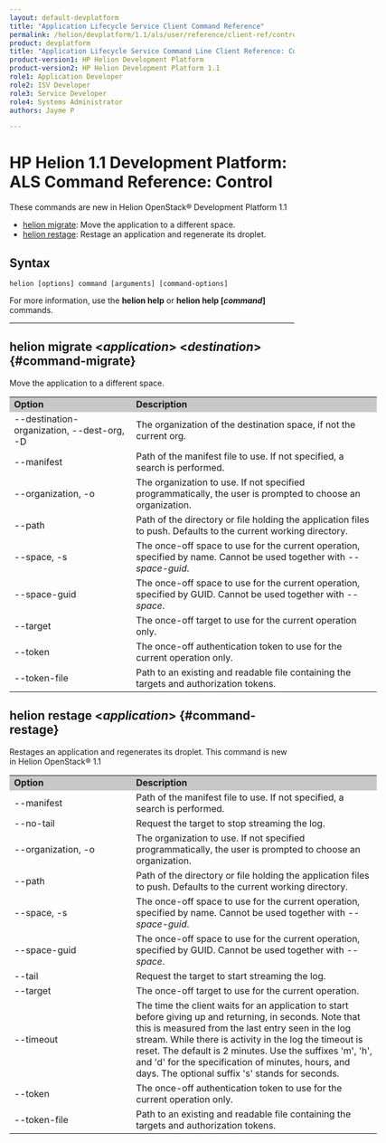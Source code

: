 ```yaml
---
layout: default-devplatform
title: "Application Lifecycle Service Client Command Reference"
permalink: /helion/devplatform/1.1/als/user/reference/client-ref/control/
product: devplatform
title: "Application Lifecycle Service Command Line Client Reference: Control"
product-version1: HP Helion Development Platform
product-version2: HP Helion Development Platform 1.1
role1: Application Developer 
role2: ISV Developer
role3: Service Developer
role4: Systems Administrator
authors: Jayme P

---
```

<!--PUBLISHED-->

# HP Helion 1.1 Development Platform: ALS Command Reference: Control

 These commands are new in Helion OpenStack&reg; Development Platform 1.1

- [helion migrate](#command-migrate): Move the application to a different space.
- [helion restage](#command-restage): Restage an application and regenerate its droplet.

## Syntax

	helion [options] command [arguments] [command-options]

For more information, use the **helion help** or **helion help [*command*]** commands.

<hr>
	
## helion migrate <*application*> <*destination*> {#command-migrate}
 Move the application to a different space.
 
<table style="text-align: left; vertical-align: top; width:650px;">
<tr style="background-color: #C8C8C8;">
<td style="width: 200px;"><b>Option</b></td><td><b>Description</b></td>
</tr>
<tr>
<td>--destination-organization, --dest-org, -D</td>
<td>The organization of the destination space, if not the current org.</td>
</tr><tr>
<td>--manifest</td>
<td>Path of the manifest file to use. If not specified, a search is performed.</td>
</tr>
<tr>
<td>--organization,  -o</td>
<td>The organization to use. If not specified programmatically, the user is prompted to choose an organization.</td>
</tr><tr>
<td>--path</td>
<td>Path of the directory or file holding the application files to push. Defaults to the current working directory.</td>
</tr><tr>
<td>--space, -s</td>
<td>The once-off space to use for the current operation, specified by name. Cannot be used together with <i>--space-guid</i>.</td>
</tr><tr>
<td>--space-guid</td>
<td>The once-off space to use for the current operation, specified by GUID. Cannot be used together with <i>--space</i>.</td>
</tr><tr>
<td>--target</td>
<td>The once-off target to use for the current operation only.</td>
</tr><tr>
<td>--token</td>
<td>The once-off authentication token to use for the current operation only.</td>
</tr><tr>
<td>--token-file</td>
<td>Path to an existing and readable file containing the targets and authorization tokens.</td>
</tr>
</table>

## helion restage <*application*> {#command-restage}
Restages an application and regenerates its droplet. This command is new in Helion OpenStack&reg; 1.1
       
<table style="text-align: left; vertical-align: top; width:650px;">
<tr style="background-color: #C8C8C8;">
<td style="width: 200px;"><b>Option</b></td><td><b>Description</b></td>
<tr>
<td>--manifest</td>
<td>Path of the manifest file to use. If not specified, a search is performed.</td>
</tr><tr>
<td>--no-tail</td>
<td>Request the target to stop streaming the log.</td>
</tr>
<tr>
<td>--organization,  -o</td>
<td>The organization to use. If not specified programmatically, the user is prompted to choose an organization.</td>
</tr>
<tr>
<td>--path</td>
<td>Path of the directory or file holding the application files to push. Defaults to the current working directory.</td>
</tr><tr>
<tr>
<td>--space, -s</td>
<td>The once-off space to use for the current operation, specified by name. Cannot be used together with <i>--space-guid</i>.</td>
</tr><tr>
<td>--space-guid</td>
<td>The once-off space to use for the current operation, specified by GUID. Cannot be used together with <i>--space</i>.</td>
</tr><tr>
<td>--tail</td><td>Request the target to start streaming the log.</td></tr>
<r><td>--target</td><td>The once-off target to use for the current operation.</td></tr>
<tr>
<td>--timeout</td>
<td>The time the client waits for an application to start before giving up and returning, in seconds. Note that this is measured from the last entry seen in the log stream. While there is activity in the log the timeout is reset. The default is 2 minutes. Use the suffixes 'm', 'h', and 'd' for the specification of minutes, hours, and days. The optional     suffix 's' stands for seconds.
</td></tr>
</tr><tr>
<td>--token</td>
<td>The once-off authentication token to use for the current operation only.</td>
</tr><tr>
<td>--token-file</td>
<td>Path to an existing and readable file containing the targets and authorization tokens.</td>
</tr>
</table>

